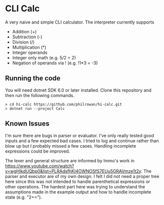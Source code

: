 # CLI Calc

A very naive and simple CLI calculator.
The interpreter currently supports
- Addition (+)
- Subtraction (-)
- Division (/)
- Multiplication (*)
- Integer operands
- Integer only math (e.g. 5/2 = 2)
- Negation of operands via ! (e.g. !1*3 = -3)

## Running the code
You will need dotnet SDK 6.0 or later installed.
Clone this repository and then run the following commands.

```
> cd hi-calc https://github.com/philrowan/hi-calc.git
> dotnet run --project Calc
```

## Known Issues
I'm sure there are bugs in parser or evaluator. I've only really tested good inputs and a few expected bad cases. I tried to log and continue rather than blow up but I probably missed a few cases. Handling incomplete expressions could be improved.

The lexer and general structure are informed by Immo's work in https://www.youtube.com/watch?v=wgHIkdUQbp0&list=PLRAdsfhKI4OWNOSfS7EUu5GRAVmze1t2y. The parser and executor are of my own design. I felt I did not need a proper tree here since this was not intended to handle parenthetical expressions or other operations. The hardest part here was trying to understand the assumptions made in the example output and how to handle incomplete state (e.g. "2+=").
